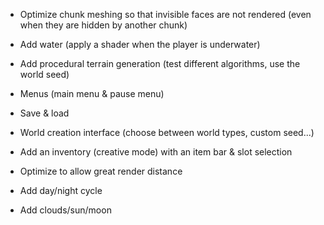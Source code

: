 - Optimize chunk meshing so that invisible faces are not rendered (even when they are hidden by another chunk)

- Add water (apply a shader when the player is underwater)

- Add procedural terrain generation (test different algorithms, use the world seed)

- Menus (main menu & pause menu)

- Save & load

- World creation interface (choose between world types, custom seed...)

- Add an inventory (creative mode) with an item bar & slot selection

- Optimize to allow great render distance

- Add day/night cycle

- Add clouds/sun/moon